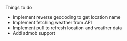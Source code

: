 Things to do

- Implement reverse geocoding to get location name
- Implement fetching weather from API
- Implement pull to refresh location and weather data
- Add admob support
